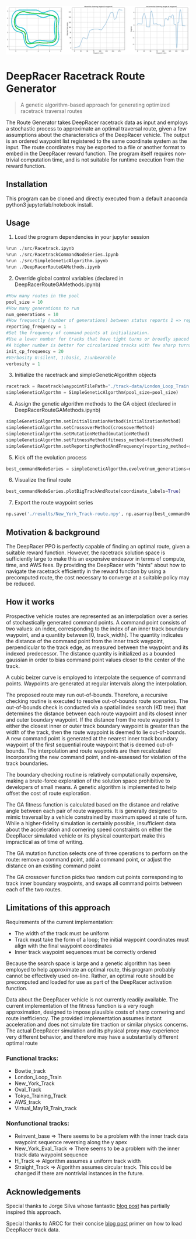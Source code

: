 ![A New York Racetrack sample image depicting a route and heading-over-time charts](./assets/new-york-sample.png)
# DeepRacer Racetrack Route Generator
> A genetic algorithm-based approach for generating optimized racetrack traversal routes

The Route Generator takes DeepRacer racetrack data as input and employs a stochastic process to approximate an optimal traversal route, given a few assumptions about the characteristics of the DeepRacer vehicle. The output is an ordered waypoint list registered to the same coordinate system as the input. The route coordinates may be exported to a file or another format to embed in the DeepRacer reward function. The program itself requires non-trivial computation time, and is not suitable for runtime execution from the reward function.

## Installation

This program can be cloned and directly executed from a default anaconda python3 jupyterlab/notebook install.

## Usage

1. Load the program dependencies in your jupyter session
```python
%run ./src/Racetrack.ipynb
%run ./src/RacetrackCommandNodeSeries.ipynb
%run ./src/SimpleGeneticAlgorithm.ipynb
%run ./DeepRacerRouteGAMethods.ipynb
```

2. Override global control variables (declared in DeepRacerRouteGAMethods.ipynb)
```python
#How many routes in the pool
pool_size = 10
#How many generations to run
num_generations = 10
#How frequently (number of generations) between status reports 1 => report every generation
reporting_frequency = 1
#Set the frequency of command points at initialization. 
#Use a lower number for tracks that have tight turns or broadly spaced waypoints
#A higher number is better for circularized tracks with few sharp turns and will also converge faster
init_cp_frequency = 20
#Verbosity 0:silent, 1:basic, 2:unbearable
verbosity = 1
```

3. Initialize the racetrack and simpleGeneticAlgorithm objects
```python
racetrack = Racetrack(waypointFilePath="./track-data/London_Loop_Train.npy")
simpleGeneticAlgorthm = SimpleGeneticAlgorthm(pool_size=pool_size)
```

4. Assign the genetic algorithm methods to the GA object (declared in DeepRacerRouteGAMethods.ipynb)
```python
simpleGeneticAlgorthm.setInitializationMethod(initializationMethod)
simpleGeneticAlgorthm.setCrossoverMethod(crossoverMethod)
simpleGeneticAlgorthm.setMutationMethod(mutationMethod)
simpleGeneticAlgorthm.setFitnessMethod(fitness_method=fitnessMethod)
simpleGeneticAlgorthm.setReportingMethodAndFrequency(reporting_method=reportingMethod, reporting_frequency=reporting_frequency)
```

5. Kick off the evolution process
```python
best_commandNodeSeries = simpleGeneticAlgorthm.evolve(num_generations=num_generations)
```

6. Visualize the final route
```python
best_commandNodeSeries.plotBigTrackAndRoute(coordinate_labels=True)
```

7. Export the route waypoint series
```python
np.save('./results/New_York_Track-route.npy', np.asarray(best_commandNodeSeries.route_waypoints))
```

## Motivation & background

The DeepRacer PPO is perfectly capable of finding an optimal route, given a suitable reward function. However, the racetrack solution space is sufficiently large to make this an expensive endeavor in terms of compute, time, and AWS fees. By providing the DeepRacer with "hints" about how to navigate the racetrack efficiently in the reward function by using a precomputed route, the cost necessary to converge at a suitable policy may be reduced. 

## How it works

Prospective vehicle routes are represented as an interpolation over a series of stochastically generated command points. A command point consists of two values: an index, corresponding to the index of an inner track boundary waypoint, and a quantity between \[0, track_width\]. The quantity indicates the distance of the command point from the inner track waypoint, perpendicular to the track edge, as measured between the waypoint and its indexed predecessor. The distance quantity is initialized as a bounded gaussian in order to bias command point values closer to the center of the track.

A cubic beizer curve is employed to interpolate the sequence of command points. Waypoints are generated at regular intervals along the interpolation.

The proposed route may run out-of-bounds. Therefore, a recursive checking routine is executed to resolve out-of-bounds route scenarios. The out-of-bounds check is conducted via a spatial index search (KD tree) that determines the distance between each route waypoint and its closest inner and outer boundary waypoint. If the distance from the route waypoint to either the closest inner or outer track boundary waypoint is greater than the width of the track, then the route waypoint is deemed to lie out-of-bounds. A new command point is generated at the nearest inner track boundary waypoint of the first sequential route waypoint that is deemed out-of-bounds. The interpolation and route waypoints are then recalculated incorporating the new command point, and re-assessed for violation of the track boundaries.

The boundary checking routine is relatively computationally expensive, making a brute-force exploration of the solution space prohibitive to developers of small means. A genetic algorithm is implemented to help offset the cost of route exploration. 

The GA fitness function is calculated based on the distance and relative angle between each pair of route waypoints. It is generally designed to mimic traversal by a vehicle constrained by maximum speed at rate of turn. While a higher-fidelity simulation is certainly possible, insufficient data about the acceleration and cornering speed constraints on either the DeepRacer simulated vehicle or its physical counterpart make this impractical as of time of writing.

The GA mutation function selects one of three operations to perform on the route: remove a command point, add a command point, or adjust the distance on an existing command point

The GA crossover function picks two random cut points corresponding to track inner boundary waypoints, and swaps all command points between each of the two routes.

## Limitations of this approach

Requirements of the current implementation:
- The width of the track must be uniform
- Track must take the form of a loop; the initial waypoint coordinates must align with the final waypoint coordinates
- Inner track waypoint sequences must be correctly ordered

Because the search space is large and a genetic algorithm has been employed to help approximate an optimal route, this program probably cannot be effectively used on-line. Rather, an optimal route should be precomputed and loaded for use as part of the DeepRacer activation function.

Data about the DeepRacer vehicle is not currently readily available. The current implementation of the fitness function is a very rough approximation, designed to impose plausible costs of sharp cornering and route inefficiency. The provided implementation assumes instant acceleration and does not simulate tire traction or similar physics concerns. The actual DeepRacer simulation and its physical proxy may experience very different behavior, and therefore may have a substantially different optimal route 

### Functional tracks:
- Bowtie_track
- London_Loop_Train
- New_York_Track
- Oval_Track
- Tokyo_Training_Track
- AWS_track
- Virtual_May19_Train_track

### Nonfunctional tracks:
- Reinvent_base => There seems to be a problem with the inner track data waypoint sequence reversing along the y apex
- New_York_Eval_Track => There seems to be a problem with the inner track data waypoint sequence
- H_Track => Algorithm assumes a uniform track width
- Straight_Track => Algorithm assumes circular track. This could be changed if there are nontrivial instances in the future.

## Acknowledgements
Special thanks to Jorge Silva whose fantastic [blog post](https://medium.com/myplanet-musings/the-best-path-a-deepracer-can-learn-2a468a3f6d64) has partially inspired this approach.

Special thanks to ARCC for their concise [blog post](https://medium.com/@autonomousracecarclub/visualizing-aws-deepracer-waypoints-9b94e6311b7a) primer on how to load DeepRacer track data.
